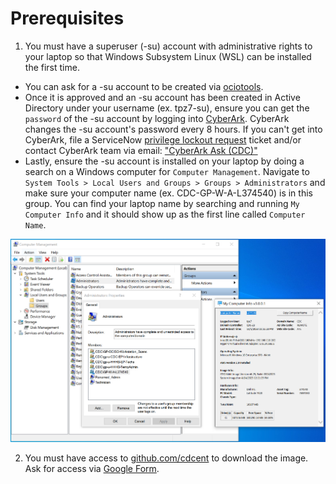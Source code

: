 # Prerequisites

1. You must have a superuser (-su) account with administrative rights to your laptop so that Windows Subsystem Linux (WSL) can be installed the first time.

- You can ask for a -su account to be created via [ociotools](https://ociotools.cdc.gov/ep).
- Once it is approved and an -su account has been created in Active Directory under your username (ex. tpz7-su), ensure you can get the `password` of the -su account by logging into [CyberArk](https://cyber.cdc.gov). CyberArk changes the -su account's password every 8 hours. If you can't get into CyberArk, file a ServiceNow [privilege lockout request](https://servicedesk.cdc.gov/sp?id=sc_cat_item&sys_id=32fdbf6e1bd57410a3fb62cae54bcbb1) ticket and/or contact CyberArk team via email: ["CyberArk Ask (CDC)"](mailto:adcybrhelpdesk@cdc.gov)
- Lastly, ensure the -su account is installed on your laptop by doing a search on a Windows computer for `Computer Management`. Navigate to `System Tools > Local Users and Groups > Groups > Administrators` and make sure your computer name (ex. CDC-GP-W-A-L374540) is in this group. You can find your laptop name by searching and running `My Computer Info` and it should show up as the first line called `Computer Name`.

![Administrative Privilege for Windows](admin-priv-windows.png)

2. You must have access to [github.com/cdcent](https://github.com/cdcent/ocio-wsl/releases) to download the image. Ask for access via [Google Form](https://forms.office.com/Pages/ResponsePage.aspx?id=aQjnnNtg_USr6NJ2cHf8j44WSiOI6uNOvdWse4I-C2NUQjVJVDlKS1c0SlhQSUxLNVBaOEZCNUczVS4u).
